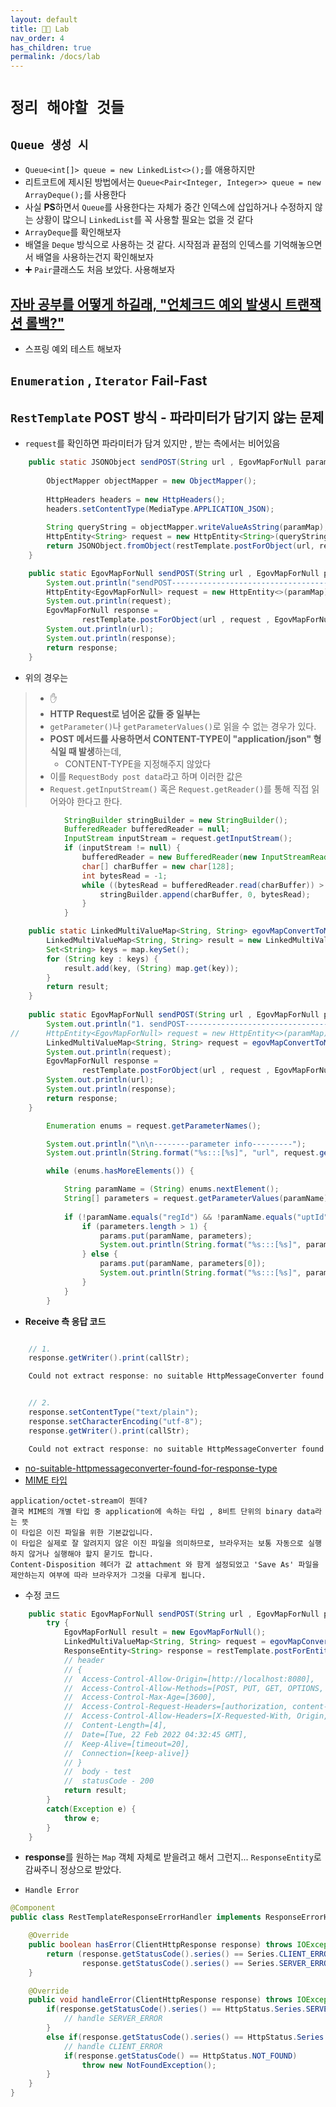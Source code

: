 ```yaml
---
layout: default
title: 👨‍🔬 Lab
nav_order: 4
has_children: true
permalink: /docs/lab
---
```



# `정리 해야할 것들`


## `Queue 생성 시`
- `Queue<int[]> queue = new LinkedList<>();`를 애용하지만
- 리트코트에 제시된 방법에서는 `Queue<Pair<Integer, Integer>> queue = new ArrayDeque();`를 사용한다
- 사실 **PS**하면서 `Queue`를 사용한다는 자체가 중간 인덱스에 삽입하거나 수정하지 않는 상황이 많으니 `LinkedList`를 꼭 사용할 필요는 없을 것 같다
- `ArrayDeque`를 확인해보자
- 배열을 `Deque` 방식으로 사용하는 것 같다. 시작점과 끝점의 인덱스를 기억해놓으면서 배열을 사용하는건지 확인해보자
- ➕ `Pair`클래스도 처음 보았다. 사용해보자

## [자바 공부를 어떻게 하길래, "언체크드 예외 발생시 트랜잭션 롤백?"](https://www.youtube.com/watch?v=_WkMhytqoCc)
- 스프링 예외 테스트 해보자

## `Enumeration` , `Iterator` **Fail-Fast**

## `RestTemplate` POST 방식 - 파라미터가 담기지 않는 문제
- `request`를 확인하면 파라미터가 담겨 있지만 , 받는 측에서는 비어있음

```java
	public static JSONObject sendPOST(String url , EgovMapForNull paramMap) throws Exception {
		
		ObjectMapper objectMapper = new ObjectMapper();
		
		HttpHeaders headers = new HttpHeaders();
		headers.setContentType(MediaType.APPLICATION_JSON);
		
		String queryString = objectMapper.writeValueAsString(paramMap);
		HttpEntity<String> request = new HttpEntity<String>(queryString , headers);
		return JSONObject.fromObject(restTemplate.postForObject(url, request, String.class));
	}

	public static EgovMapForNull sendPOST(String url , EgovMapForNull paramMap) throws Exception {
		System.out.println("sendPOST-----------------------------------");
		HttpEntity<EgovMapForNull> request = new HttpEntity<>(paramMap);
		System.out.println(request);
		EgovMapForNull response = 
				restTemplate.postForObject(url , request , EgovMapForNull.class);
		System.out.println(url);
		System.out.println(response);
		return response;
	}    
```

- 위의 경우는 
> - ✋
> - **HTTP Request로 넘어온 값들 중 일부는**
> - `getParameter()`나 `getParameterValues()`로 읽을 수 없는 경우가 있다. 
> - **POST 메서드를 사용하면서 CONTENT-TYPE이 "application/json" 형식일 때 발생**하는데, 
>   - CONTENT-TYPE을 지정해주지 않았다
> - 이를 `RequestBody post data`라고 하며 이러한 값은 
> - `Request.getInputStream()` 혹은 `Request.getReader()`를 통해 직접 읽어와야 한다고 한다.


```java
        	StringBuilder stringBuilder = new StringBuilder();
        	BufferedReader bufferedReader = null;
            InputStream inputStream = request.getInputStream();
            if (inputStream != null) {
                bufferedReader = new BufferedReader(new InputStreamReader(inputStream));
                char[] charBuffer = new char[128];
                int bytesRead = -1;
                while ((bytesRead = bufferedReader.read(charBuffer)) > 0) {
                    stringBuilder.append(charBuffer, 0, bytesRead);
                }
            }
```


```java
	public static LinkedMultiValueMap<String, String> egovMapConvertToMultiValueMap(EgovMapForNull map){
		LinkedMultiValueMap<String, String> result = new LinkedMultiValueMap<String, String>();
		Set<String> keys = map.keySet();
		for (String key : keys) {
			result.add(key, (String) map.get(key));
		}
		return result;
	}	
	
	public static EgovMapForNull sendPOST(String url , EgovMapForNull paramMap) throws Exception {
		System.out.println("1. sendPOST-----------------------------------");
//		HttpEntity<EgovMapForNull> request = new HttpEntity<>(paramMap);
		LinkedMultiValueMap<String, String> request = egovMapConvertToMultiValueMap(paramMap);
		System.out.println(request);
		EgovMapForNull response = 
				restTemplate.postForObject(url , request , EgovMapForNull.class);
		System.out.println(url);
		System.out.println(response);
		return response;
	}
```

```java
        Enumeration enums = request.getParameterNames();

        System.out.println("\n\n--------parameter info---------");
        System.out.println(String.format("%s:::[%s]", "url", request.getContextPath()+""+request.getServletPath()));

        while (enums.hasMoreElements()) {

            String paramName = (String) enums.nextElement();
            String[] parameters = request.getParameterValues(paramName);
            
            if (!paramName.equals("regId") && !paramName.equals("uptId")) {
                if (parameters.length > 1) {
                    params.put(paramName, parameters);
                    System.out.println(String.format("%s:::[%s]", paramName, parameters));
                } else {
                    params.put(paramName, parameters[0]);
                    System.out.println(String.format("%s:::[%s]", paramName, parameters[0]));
                }
            }
        }
```


- **Receive 측 응답 코드**

```java

    // 1.
    response.getWriter().print(callStr);

    Could not extract response: no suitable HttpMessageConverter found for response type [EgovMapForNull] and content type [application/octet-stream]


    // 2.
    response.setContentType("text/plain");
    response.setCharacterEncoding("utf-8");
    response.getWriter().print(callStr);

    Could not extract response: no suitable HttpMessageConverter found for response type [EgovMapForNull] and content type [text/plain;charset=utf-8]
```

- [no-suitable-httpmessageconverter-found-for-response-type](https://stackoverflow.com/questions/21854369/no-suitable-httpmessageconverter-found-for-response-type)
- [MIME 타입](https://developer.mozilla.org/ko/docs/Web/HTTP/Basics_of_HTTP/MIME_types)

```
application/octet-stream이 뭔데?
결국 MIME의 개별 타입 중 application에 속하는 타입 , 8비트 단위의 binary data라는 뜻
이 타입은 이진 파일을 위한 기본값입니다. 
이 타입은 실제로 잘 알려지지 않은 이진 파일을 의미하므로, 브라우저는 보통 자동으로 실행하지 않거나 실행해야 할지 묻기도 합니다. 
Content-Disposition 헤더가 값 attachment 와 함게 설정되었고 'Save As' 파일을 제안하는지 여부에 따라 브라우저가 그것을 다루게 됩니다.
```

- 수정 코드

```java
	public static EgovMapForNull sendPOST(String url , EgovMapForNull paramMap) {
		try {
			EgovMapForNull result = new EgovMapForNull();
			LinkedMultiValueMap<String, String> request = egovMapConvertToMultiValueMap(paramMap);
			ResponseEntity<String> response = restTemplate.postForEntity(url , request, String.class);
            // header
			// {
			// 	Access-Control-Allow-Origin=[http://localhost:8080], 
			// 	Access-Control-Allow-Methods=[POST, PUT, GET, OPTIONS, DELETE], 
			// 	Access-Control-Max-Age=[3600], 
			// 	Access-Control-Request-Headers=[authorization, content-type], 
			// 	Access-Control-Allow-Headers=[X-Requested-With, Origin, Content-Type, Accept, x-device-user-agent, Content-Type], 
			// 	Content-Length=[4], 
			// 	Date=[Tue, 22 Feb 2022 04:32:45 GMT],
			// 	Keep-Alive=[timeout=20], 
			// 	Connection=[keep-alive]}
			// }
            //  body - test
            //  statusCode - 200
			return result;
		}
		catch(Exception e) {
			throw e;
		}
	}
```

- **response**를 원하는 `Map` 객체 자체로 받을려고 해서 그런지... `ResponseEntity`로 감싸주니 정상으로 받았다.

- `Handle Error`

```java
@Component
public class RestTemplateResponseErrorHandler implements ResponseErrorHandler{

	@Override
	public boolean hasError(ClientHttpResponse response) throws IOException {
		return (response.getStatusCode().series() == Series.CLIENT_ERROR ||
				response.getStatusCode().series() == Series.SERVER_ERROR);
	}

	@Override
	public void handleError(ClientHttpResponse response) throws IOException {
		if(response.getStatusCode().series() == HttpStatus.Series.SERVER_ERROR) {
			// handle SERVER_ERROR
		}
		else if(response.getStatusCode().series() == HttpStatus.Series.CLIENT_ERROR) {
			// handle CLIENT_ERROR
			if(response.getStatusCode() == HttpStatus.NOT_FOUND)
				throw new NotFoundException();
		}
	}
}
```